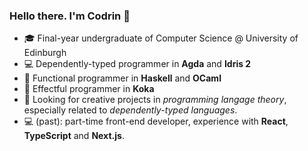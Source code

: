 ### Hello there. I'm Codrin 👋

- 🎓 Final-year undergraduate of Computer Science @ University of Edinburgh
- 💻 Dependently-typed programmer in **Agda** and **Idris 2**
- 🔭 Functional programmer in **Haskell** and **OCaml**
- 🔎 Effectful programmer in **Koka**
- 🌱 Looking for creative projects in *programming langage theory*, especially related to *dependently-typed languages*.
- 💻 (past): part-time front-end developer, experience with **React**, **TypeScript** and **Next.js**.

<!--
**codrutiftode/codrutiftode** is a ✨ _special_ ✨ repository because its `README.md` (this file) appears on your GitHub profile.

Here are some ideas to get you started:

- 🔭 I’m currently working on ...
- 🌱 I’m currently learning ...
- 👯 I’m looking to collaborate on ...
- 🤔 I’m looking for help with ...
- 💬 Ask me about ...
- 📫 How to reach me: ...
- 😄 Pronouns: ...
- ⚡ Fun fact: ...
-->
